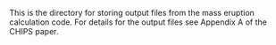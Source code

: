 This is the directory for storing output files from the mass eruption calculation code. For details for the output files see Appendix A of the CHIPS paper.
